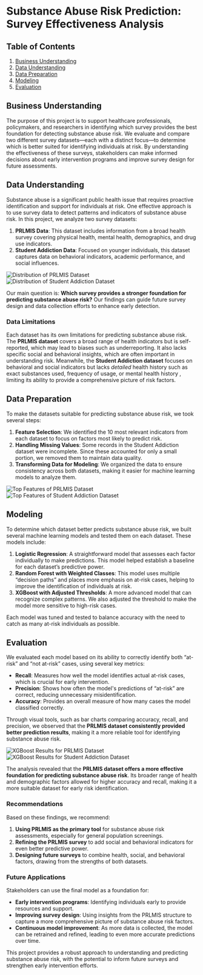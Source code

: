 # Substance Abuse Risk Prediction: Survey Effectiveness Analysis

## Table of Contents
1. [Business Understanding](#business-understanding)
2. [Data Understanding](#data-understanding)
3. [Data Preparation](#data-preparation)
4. [Modeling](#modeling)
5. [Evaluation](#evaluation)

## Business Understanding
The purpose of this project is to support healthcare professionals, policymakers, and researchers in identifying which survey provides the best foundation for detecting substance abuse risk. We evaluate and compare two different survey datasets—each with a distinct focus—to determine which is better suited for identifying individuals at risk. By understanding the effectiveness of these surveys, stakeholders can make informed decisions about early intervention programs and improve survey design for future assessments.

## Data Understanding
Substance abuse is a significant public health issue that requires proactive identification and support for individuals at risk. One effective approach is to use survey data to detect patterns and indicators of substance abuse risk. In this project, we analyze two survey datasets:
1. **PRLMIS Data**: This dataset includes information from a broad health survey covering physical health, mental health, demographics, and drug use indicators.
2. **Student Addiction Data**: Focused on younger individuals, this dataset captures data on behavioral indicators, academic performance, and social influences.

![Distribution of PRLMIS Dataset](images/Distribution_PRL.png)
![Distribution of Student Addiction Dataset](images/Distribution_SA.png)

Our main question is: **Which survey provides a stronger foundation for predicting substance abuse risk?** Our findings can guide future survey design and data collection efforts to enhance early detection.

### Data Limitations
Each dataset has its own limitations for predicting substance abuse risk. The **PRLMIS dataset** covers a broad range of health indicators but is self-reported, which may lead to biases such as underreporting. It also lacks specific social and behavioral insights, which are often important in understanding risk. Meanwhile, the **Student Addiction dataset** focuses on behavioral and social indicators but lacks _detailed_ health history such as exact substances used, frequency of usage, or mental health history , limiting its ability to provide a comprehensive picture of risk factors.

## Data Preparation
To make the datasets suitable for predicting substance abuse risk, we took several steps:
1. **Feature Selection**: We identified the 10 most relevant indicators from each dataset to focus on factors most likely to predict risk.
2. **Handling Missing Values**: Some records in the Student Addiction dataset were incomplete. Since these accounted for only a small portion, we removed them to maintain data quality.
3. **Transforming Data for Modeling**: We organized the data to ensure consistency across both datasets, making it easier for machine learning models to analyze them.

![Top Features of PRLMIS Dataset](images/feature_PRL.png)
![Top Features of Student Addiction Dataset](images/feature_SA.png)

## Modeling
To determine which dataset better predicts substance abuse risk, we built several machine learning models and tested them on each dataset. These models include:
1. **Logistic Regression**: A straightforward model that assesses each factor individually to make predictions. This model helped establish a baseline for each dataset’s predictive power.
2. **Random Forest with Weighted Classes**: This model uses multiple “decision paths” and places more emphasis on at-risk cases, helping to improve the identification of individuals at risk.
3. **XGBoost with Adjusted Thresholds**: A more advanced model that can recognize complex patterns. We also adjusted the threshold to make the model more sensitive to high-risk cases.

Each model was tuned and tested to balance accuracy with the need to catch as many at-risk individuals as possible.

## Evaluation
We evaluated each model based on its ability to correctly identify both “at-risk” and “not at-risk” cases, using several key metrics:
- **Recall**: Measures how well the model identifies actual at-risk cases, which is crucial for early intervention.
- **Precision**: Shows how often the model's predictions of “at-risk” are correct, reducing unnecessary misidentification.
- **Accuracy**: Provides an overall measure of how many cases the model classified correctly.


Through visual tools, such as bar charts comparing accuracy, recall, and precision, we observed that the **PRLMIS dataset consistently provided better prediction results**, making it a more reliable tool for identifying substance abuse risk.

![XGBoost Results for PRLMIS Dataset](images/XG_PRL.png)
![XGBoost Results for Student Addiction Dataset](images/XG_SA.png)

The analysis revealed that the **PRLMIS dataset offers a more effective foundation for predicting substance abuse risk**. Its broader range of health and demographic factors allowed for higher accuracy and recall, making it a more suitable dataset for early risk identification.

### Recommendations
Based on these findings, we recommend:
1. **Using PRLMIS as the primary tool** for substance abuse risk assessments, especially for general population screenings.
2. **Refining the PRLMIS survey** to add social and behavioral indicators for even better predictive power.
3. **Designing future surveys** to combine health, social, and behavioral factors, drawing from the strengths of both datasets.

### Future Applications
Stakeholders can use the final model as a foundation for:
- **Early intervention programs**: Identifying individuals early to provide resources and support.
- **Improving survey design**: Using insights from the PRLMIS structure to capture a more comprehensive picture of substance abuse risk factors.
- **Continuous model improvement**: As more data is collected, the model can be retrained and refined, leading to even more accurate predictions over time.

This project provides a robust approach to understanding and predicting substance abuse risk, with the potential to inform future surveys and strengthen early intervention efforts.



